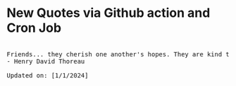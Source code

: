 # New Quotes via Github action and Cron Job

<pre>
<!-- #quote -->
Friends... they cherish one another's hopes. They are kind to one another's dreams.
- Henry David Thoreau

Updated on: [1/1/2024]
<!-- #quoteEnd -->
</pre>
